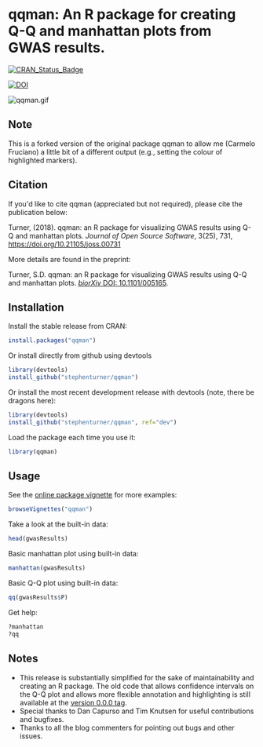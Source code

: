 # qqman: An R package for creating Q-Q and manhattan plots from GWAS results.

[![CRAN_Status_Badge](https://www.r-pkg.org/badges/version/qqman)](https://cran.r-project.org/package=qqman)

[![DOI](https://joss.theoj.org/papers/10.21105/joss.00731/status.svg)](https://doi.org/10.21105/joss.00731)

![qqman.gif](tools/qqman.gif)

## Note
This is a forked version of the original package qqman to allow me (Carmelo Fruciano) a little bit of a different output (e.g., setting the colour of highlighted markers).

## Citation

If you'd like to cite qqman (appreciated but not required), please cite the publication below:

Turner, (2018). qqman: an R package for visualizing GWAS results using Q-Q and manhattan plots. _Journal of Open Source Software_, 3(25), 731, https://doi.org/10.21105/joss.00731

More details are found in the preprint:

Turner, S.D. qqman: an R package for visualizing GWAS results using Q-Q and manhattan plots. [*biorXiv* DOI: 10.1101/005165](https://biorxiv.org/content/early/2014/05/14/005165).

## Installation

Install the stable release from CRAN:

```r
install.packages("qqman")
```

Or install directly from github using devtools

```r
library(devtools)
install_github("stephenturner/qqman")
```

Or install the most recent development release with devtools (note, there be dragons here):

```r
library(devtools)
install_github("stephenturner/qqman", ref="dev")
```

Load the package each time you use it:

```r
library(qqman)
```

## Usage

See the [online package vignette](https://cran.r-project.org/package=qqman/vignettes/qqman.html) for more examples:

```r
browseVignettes("qqman")
```

Take a look at the built-in data:

```r
head(gwasResults)
```

Basic manhattan plot using built-in data:

```r
manhattan(gwasResults)
```

Basic Q-Q plot using built-in data:

```r
qq(gwasResults$P)
```

Get help:

```r
?manhattan
?qq
```

## Notes

* This release is substantially simplified for the sake of maintainability and creating an R package. The old code that allows confidence intervals on the Q-Q plot and allows more flexible annotation and highlighting is still available at the [version 0.0.0 tag](https://github.com/stephenturner/qqman/tree/v0.0.0).
* Special thanks to Dan Capurso and Tim Knutsen for useful contributions and bugfixes.
* Thanks to all the blog commenters for pointing out bugs and other issues.
